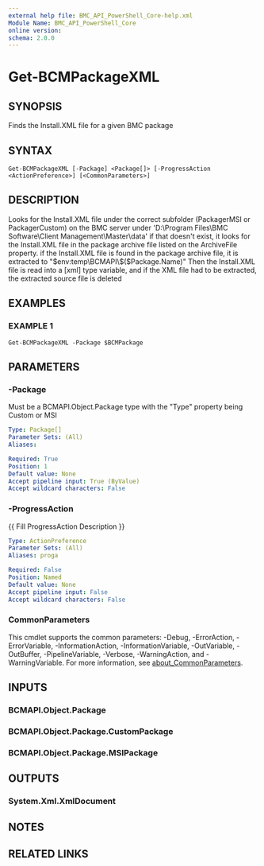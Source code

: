 ```yaml
---
external help file: BMC_API_PowerShell_Core-help.xml
Module Name: BMC_API_PowerShell_Core
online version:
schema: 2.0.0
---
```


# Get-BCMPackageXML

## SYNOPSIS
Finds the Install.XML file for a given BMC package

## SYNTAX

```
Get-BCMPackageXML [-Package] <Package[]> [-ProgressAction <ActionPreference>] [<CommonParameters>]
```

## DESCRIPTION
Looks for the Install.XML file under the correct subfolder (PackagerMSI or PackagerCustom) on the BMC server under 'D:\Program Files\BMC Software\Client Management\Master\data'
if that doesn't exist, it looks for the Install.XML file in the package archive file listed on the ArchiveFile property.
if the Install.XML file is found in the package archive file, it is extracted to "$env:temp\BCMAPI\$($Package.Name)"
Then the Install.XML file is read into a \[xml\] type variable, and if the XML file had to be extracted, the extracted source file is deleted

## EXAMPLES

### EXAMPLE 1
```
Get-BCMPackageXML -Package $BCMPackage
```

## PARAMETERS

### -Package
Must be a BCMAPI.Object.Package type with the "Type" property being Custom or MSI

```yaml
Type: Package[]
Parameter Sets: (All)
Aliases:

Required: True
Position: 1
Default value: None
Accept pipeline input: True (ByValue)
Accept wildcard characters: False
```

### -ProgressAction
{{ Fill ProgressAction Description }}

```yaml
Type: ActionPreference
Parameter Sets: (All)
Aliases: proga

Required: False
Position: Named
Default value: None
Accept pipeline input: False
Accept wildcard characters: False
```

### CommonParameters
This cmdlet supports the common parameters: -Debug, -ErrorAction, -ErrorVariable, -InformationAction, -InformationVariable, -OutVariable, -OutBuffer, -PipelineVariable, -Verbose, -WarningAction, and -WarningVariable. For more information, see [about_CommonParameters](http://go.microsoft.com/fwlink/?LinkID=113216).

## INPUTS

### BCMAPI.Object.Package
### BCMAPI.Object.Package.CustomPackage
### BCMAPI.Object.Package.MSIPackage
## OUTPUTS

### System.Xml.XmlDocument
## NOTES

## RELATED LINKS
